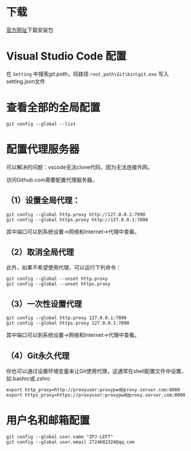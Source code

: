 # 下载
[官方网址](https://git-scm.com/downloads)下载安装包

# Visual Studio Code 配置

在 `Setting` 中搜索*git.path*，将路径 `root_path\Git\bin\git.exe` 写入setting.json文件

# 查看全部的全局配置

```
git config --global --list
```

# 配置代理服务器

可以解决的问题：vscode无法clone代码，因为无法连接外网。

访问Github.com需要配置代理服务器。

## （1）设置全局代理：
```
git config --global http.proxy http://127.0.0.1:7890
git config --global https.proxy http://127.0.0.1:7890
```
其中端口可以到系统设置->网络和Internet->代理中查看。

## （2）取消全局代理
此外，如果不希望使用代理，可以运行下列命令：
```
git config --global --unset http.proxy 
git config --global --unset https.proxy
```

## （3）一次性设置代理
```
git config --global http.proxy 127.0.0.1:7890
git config --global https.proxy 127.0.0.1:7890
```

其中端口可以到系统设置->网络和Internet->代理中查看。

## （4）Git永久代理
你也可以通过设置环境变量来让Git使用代理，这通常在shell配置文件中设置，如.bashrc或.zshrc
```
export http_proxy=http://proxyuser:proxypwd@proxy.server.com:8080
export https_proxy=https://proxyuser:proxypwd@proxy.server.com:8080
```

# 用户名和邮箱配置

```
git config --global user.name "ZPJ-LEFT"
git config --global user.email 2724682324@qq.com
```
